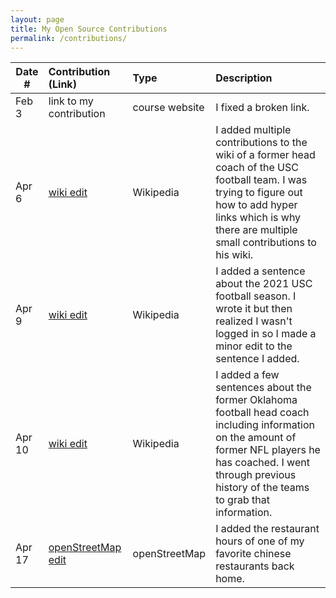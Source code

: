 ```yaml
---
layout: page
title: My Open Source Contributions
permalink: /contributions/
---
```


<!--
Type of the contribution should be "Wikipedia edit", "OpenStreet Map feature", "Documentation", "Course website", "Blog",
"Browser Add-on", etc.

The description should include a brief summary of what you did.

The link should bring us to a public page that shows your contribution. 

Replace the first row with your own contribution. 

-->





| Date #       | Contribution (Link)  | Type  | Description |
|---|:---|:---|:---|
| Feb 3   | link to my contribution    | course website    |   I fixed a broken link.    |
| Apr 6  | [wiki edit](https://en.wikipedia.org/wiki/Special:Contributions/Saldanaj27)  |  Wikipedia   |   I added multiple contributions to the wiki of a former head coach of the USC football team. I was trying to figure out how to add hyper links which is why there are multiple small contributions to his wiki. |
| Apr 9  | [wiki edit](https://en.wikipedia.org/wiki/Special:Contributions/Saldanaj27)  |  Wikipedia   |   I added a sentence about the 2021 USC football season. I wrote it but then realized I wasn't logged in so I made a minor edit to the sentence I added. |
| Apr 10 | [wiki edit](https://en.wikipedia.org/w/index.php?title=Lincoln_Riley&oldid=1082002472) | Wikipedia | I added a few sentences about the former Oklahoma football head coach including information on the amount of former NFL players he has coached. I went through previous history of the teams to grab that information. |
| Apr 17 | [openStreetMap edit](https://www.openstreetmap.org/changeset/119835027#map=13/34.1189/-118.2261) | openStreetMap | I added the restaurant hours of one of my favorite chinese restaurants back home. |
